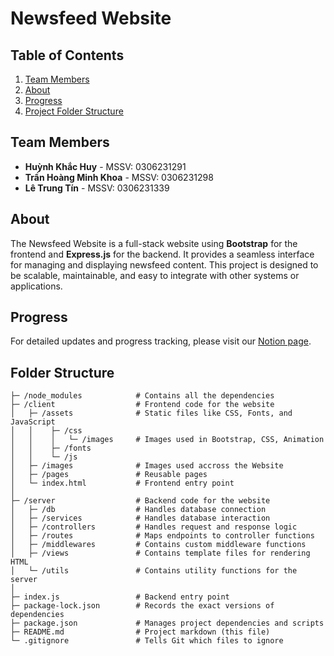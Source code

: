 # Newsfeed Website

## Table of Contents

1. [Team Members](#team-members)
2. [About](#about)
3. [Progress](#progress)
4. [Project Folder Structure](#folder-structure)

## Team Members

- **Huỳnh Khắc Huy** - MSSV: 0306231291
- **Trần Hoàng Minh Khoa** - MSSV: 0306231298
- **Lê Trung Tín** - MSSV: 0306231339

## About

The Newsfeed Website is a full-stack website using **Bootstrap** for the frontend and **Express.js** for the backend. It provides a seamless interface for managing and displaying newsfeed content. This project is designed to be scalable, maintainable, and easy to integrate with other systems or applications.

## Progress

For detailed updates and progress tracking, please visit our [Notion page]([https://www.notion.so/](https://wind-chauffeur-826.notion.site/Newsfeed-Web-Fullstack-1c4ee58faa7880a684bfcf2ca0c85a58)).

## Folder Structure

```
├─ /node_modules            # Contains all the dependencies
├─ /client                  # Frontend code for the website
│   ├─ /assets              # Static files like CSS, Fonts, and JavaScript
│   │    ├─ /css
│   │    │   └─ /images     # Images used in Bootstrap, CSS, Animation
│   │    ├─ /fonts
│   │    └─ /js
│   ├─ /images              # Images used accross the Website
│   ├─ /pages               # Reusable pages
│   └─ index.html           # Frontend entry point
│
├─ /server                  # Backend code for the website
│   ├─ /db                  # Handles database connection
│   ├─ /services            # Handles database interaction
│   ├─ /controllers         # Handles request and response logic
│   ├─ /routes              # Maps endpoints to controller functions
│   ├─ /middlewares         # Contains custom middleware functions
│   ├─ /views               # Contains template files for rendering HTML
│   └─ /utils               # Contains utility functions for the server
│
├─ index.js                 # Backend entry point
├─ package-lock.json        # Records the exact versions of dependencies
├─ package.json             # Manages project dependencies and scripts
├─ README.md                # Project markdown (this file)
└─ .gitignore               # Tells Git which files to ignore
```
